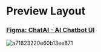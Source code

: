 
# Preview Layout
### <a href="https://www.figma.com/design/5sU9Kluch3umYzWnQNZ6KH/ChatAI--Ai-Chatbot-UI-(Community)?node-id=0-1&p=f&t=PpGilhSGFCJk0zHa-0" target="_blank">Figma: ChatAI - AI Chatbot UI</a>
![a71823220e60b13ee871](https://github.com/user-attachments/assets/dce2ac32-7dc4-4223-b56c-ef79fdc636a6)
















